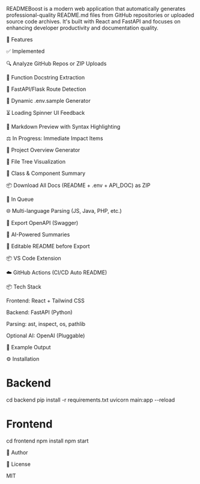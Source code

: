 READMEBoost is a modern web application that automatically generates professional-quality README.md files from GitHub repositories or uploaded source code archives. It's built with React and FastAPI and focuses on enhancing developer productivity and documentation quality.

🚀 Features

✅ Implemented

🔍 Analyze GitHub Repos or ZIP Uploads

🧠 Function Docstring Extraction

🎯 FastAPI/Flask Route Detection

🧪 Dynamic .env.sample Generator

⏳ Loading Spinner UI Feedback

📜 Markdown Preview with Syntax Highlighting

⚖️ In Progress: Immediate Impact Items

🧹 Project Overview Generator

🧱 File Tree Visualization

🧠 Class & Component Summary

📦 Download All Docs (README + .env + API_DOC) as ZIP

🧪 In Queue

🌐 Multi-language Parsing (JS, Java, PHP, etc.)

🧾 Export OpenAPI (Swagger)

🧠 AI-Powered Summaries

🔄 Editable README before Export

📦 VS Code Extension

☁️ GitHub Actions (CI/CD Auto README)

📦 Tech Stack

Frontend: React + Tailwind CSS

Backend: FastAPI (Python)

Parsing: ast, inspect, os, pathlib

Optional AI: OpenAI (Pluggable)

📁 Example Output



⚙️ Installation

# Backend
cd backend
pip install -r requirements.txt
uvicorn main:app --reload

# Frontend
cd frontend
npm install
npm start

👥 Author



📜 License

MIT